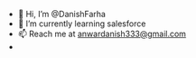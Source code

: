 - 👋 Hi, I’m @DanishFarha
- 🌱 I’m currently learning salesforce
- 📫 Reach me at anwardanish333@gmail.com
- 

<!---
DanishFarha/DanishFarha is a ✨ special ✨ repository because its `README.md` (this file) appears on your GitHub profile.
You can click the Preview link to take a look at your changes.
--->
